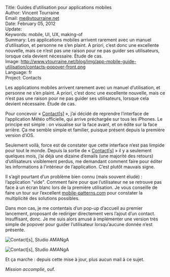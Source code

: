 Title:    Guides d’utilisation pour applications mobiles  
Author:   Vincent Tourraine  
Email:    me@vtourraine.net  
Date:     February 05, 2012  
Update:   
Keywords: mobile, UI, UX, making-of  
Summary:  Les applications mobiles arrivent rarement avec un manuel d’utilisation, et personne ne s’en plaint. A priori, c’est donc une excellente nouvelle, mais ce n’est pas une raison pour ne pas guider ses utilisateurs, lorsque cela devient nécessaire. Étude de cas.  
Image:    http://www.vtourraine.net/blog/img/app-mobile-guide-utilisation/contacts-popover-front.png  
Language: fr  
Project:  Contacts  

Les applications mobiles arrivent rarement avec un manuel d’utilisation, et personne ne s’en plaint. A priori, c’est donc une excellente nouvelle, mais ce n’est pas une raison pour ne pas guider ses utilisateurs, lorsque cela devient nécessaire. Étude de cas.

Pour concevoir « [Contact[s]][Contacts] », j’ai décidé de reprendre l’interface de l’application Météo officielle, qui arrive préchargée sur tous les iPhones. Le principe est simple : on visualise sur la face avant, et on édite sur la face arrière. Ça me semble simple et familier, puisque présent depuis la première version d’iOS. 

Seulement voilà, force est de constater que cette interface n’est pas limpide pour tout le monde. Depuis la sortie de « [Contact[s]][Contacts] » il y a seulement quelques mois, j’ai déjà une dizaine d’emails (une majorité des retours) d’utilisateurs visiblement perdus, me demandant comment faire pour  éditer les informations à l’intérieur de l’application. C’est plutôt mauvais signe.

Il s’agit pourtant d’un problème bien connu (mais souvent éludé) : l’application "vide". Comment faire pour que l’utilisateur ne se retrouve pas face à un écran blanc lors de la première utilisation. Je vous conseille de faire un tour sur l’excellent [mobile-patterns.com][MobilePatterns] pour constater la multiplicité des solutions possibles.

Dans mon cas, je me contentais d’un pop-up d’accueil au premier lancement, proposant de rediriger directement vers l’ajout d’un contact. Insuffisant, donc. Je me suis alors amusé à implémenter une version très simple de popover pour guider l’utilisateur lorsqu’aucune donnée n’est présente.

![Contact[s], Studio AMANgA][Contacts Popover 1]

![Contact[s], Studio AMANgA][Contacts Popover 2]

Et ça marche : depuis cette mise à jour, plus aucun mail à ce sujet.

*Mission accomplie*, ouf.


[Contacts Popover 1]: http://www.vtourraine.net/blog/img/app-mobile-guide-utilisation/contacts-popover-front.png
[Contacts Popover 2]: http://www.vtourraine.net/blog/img/app-mobile-guide-utilisation/contacts-popover-back.png

[Contacts]: http://www.studioamanga.com/contacts/
[MobilePatterns]: http://mobile-patterns.com/empty-data-sets

